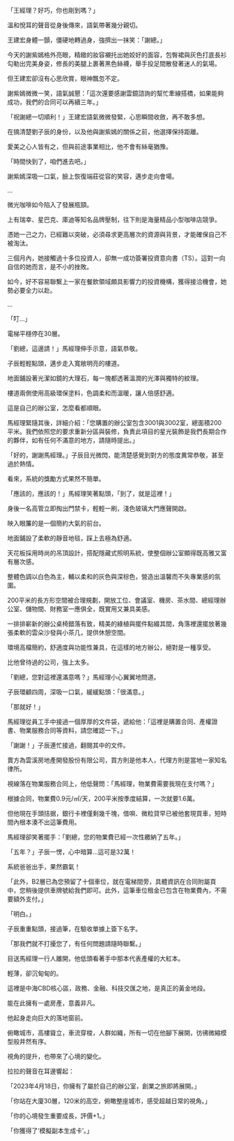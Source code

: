 「王經理？好巧，你也剛到嗎？」  

溫和悅耳的聲音從身後傳來，語氣帶著幾分親切。  

王建宏身體一顫，僵硬地轉過身，強擠出一抹笑：「謝總。」  

今天的謝紫嫣格外亮眼，精緻的妝容襯托出她姣好的面容，包臀裙與灰色打底長衫勾勒出完美身姿，修長的美腿上裹著黑色絲襪，舉手投足間散發著迷人的氣場。  

但王建宏卻沒有心思欣賞，眼神飄忽不定。  

謝紫嫣微微一笑，語氣誠懇：「這次還要感謝雲鏡諮詢的幫忙牽線搭橋，如果能夠成功，我們的合同可以再續三年。」  

「祝謝總一切順利！」王建宏語氣微微發緊，心思瞬間收斂，再不敢多想。  

在搞清楚劉子辰的身份，以及他與謝紫嫣的關係之前，他選擇保持距離。  

愛美之心人皆有之，但與前途事業相比，他不會有絲毫猶豫。  

「時間快到了，咱們進去吧。」  

謝紫嫣深吸一口氣，臉上恢復端莊從容的笑容，邁步走向會場。  

...

微光咖啡如今陷入了發展瓶頸。  

上有瑞幸、星巴克、庫迪等知名品牌壓制，往下則是海量精品小型咖啡店競爭。  

憑她一己之力，已經難以突破，必須尋求更高層次的資源與背景，才能確保自己不被淘汰。  

三個月內，她接觸過十多位投資人，卻無一成功簽署投資意向書（TS）。這對一向自信的她而言，是不小的挫敗。  

如今，好不容易聯繫上一家在餐飲領域頗具影響力的投資機構，獲得接洽機會，她勢必要全力以赴。  

...

「叮...」  

電梯平穩停在30層。  

「劉總，這邊請！」馬經理伸手示意，語氣恭敬。  

子辰輕輕點頭，邁步走入寬敞明亮的樓道。  

地面鋪設著光潔如鏡的大理石，每一塊都透著溫潤的光澤與獨特的紋理。  

樓道兩側使用高級環保塗料，色調柔和而溫暖，讓人倍感舒適。  

這是自己的辦公室，怎麼看都順眼。  

馬經理緊隨其後，詳細介紹：「您購置的辦公室包含3001與3002室，總面積200平米。我們依照您的要求重新分區與裝修，負責此項目的星光裝飾是我們長期合作的夥伴，如有任何不滿意的地方，請隨時提出。」  

「好的，謝謝馬經理。」子辰目光微閃，能清楚感覺到對方的態度異常恭敬，甚至過於熱情。  

看來，系統的獎勵方式果然不簡單。  

「應該的，應該的！」馬經理笑著點頭，「到了，就是這裡！」  

身後一名高管立即掏出門禁卡，輕輕一刷，淺色玻璃大門應聲開啟。  

映入眼簾的是一個簡約大氣的前台。  

地面鋪設了柔軟的靜音地毯，踩上去極為舒適。  

天花板採用時尚的吊頂設計，搭配隱藏式照明系統，使整個辦公室顯得既高雅又富有層次感。  

整體色調以白色為主，輔以柔和的灰色與深棕色，營造出溫馨而不失專業感的氛圍。  

200平米的長方形空間被合理規劃，開放工位、會議室、機房、茶水間、總經理辦公室、儲物間、財務室一應俱全，既實用又兼具美感。  

一排排嶄新的辦公桌椅錯落有致，精美的綠植與擺件點綴其間，角落裡還擺放著幾張柔軟的雲朵沙發與小茶几，提供休憩空間。  

環境高檔簡約，舒適度與功能性兼具，在這樣的地方辦公，絕對是一種享受。  

比他曾待過的公司，強上太多。  

「劉總，您對這裡還滿意嗎？」馬經理小心翼翼地問道。  

子辰環顧四周，深吸一口氣，緩緩點頭：「很滿意。」  

「那就好！」  

馬經理從員工手中接過一個厚厚的文件袋，遞給他：「這裡是購置合同、產權證書、物業服務合同等資料，請您確認一下。」  

「謝謝！」子辰連忙接過，翻閱其中的文件。  

賣方為雲溪房地產開發股份有限公司，買方則是他本人，代理方則是當地一家知名律所。  

視線落在物業服務合同上，他低聲問：「馬經理，物業費需要我現在支付嗎？」  

根據合同，物業費0.9元/㎡/天，200平米按季度結算，一次就要1.6萬。  

但他現在手頭拮据，銀行卡裡僅剩幾千塊，借唄、微粒貸早已被他套現買車，短時間內根本湊不出這筆費用。  

馬經理卻笑著擺手：「劉總，您的物業費已經一次性繳納了五年。」  

「五年？」子辰一愣，心中暗算...這可是32萬！  

系統爸爸出手，果然霸氣！  

「此外，B2層已為您預留了十個車位，就在電梯間旁，具體資訊在合同附屬頁中，您稍後提供車牌號給我們即可。此外，這筆車位租金已包含在物業費內，不需要額外支付。」  

「明白。」  

子辰重重點頭，接過筆，在驗收單據上簽下名字。  

「那我們就不打擾您了，有任何問題請隨時聯繫。」  

目送馬經理一行人離開，他低頭看著手中那本代表產權的大紅本。  

輕薄，卻沉甸甸的。  

這裡是中海CBD核心區，政務、金融、科技交匯之地，是真正的黃金地段。  

能在此擁有一處房產，意義非凡。  

他起身走向巨大的落地窗前。  

俯瞰城市，高樓聳立，車流穿梭，人群如織，所有一切在他腳下展開，彷彿微縮模型般井然有序。  

視角的提升，也帶來了心境的變化。  

拉拉的聲音在耳邊響起：  

「2023年4月18日，你擁有了屬於自己的辦公室，創業之旅即將展開。」  

「你站在大廈30層，120米的高空，俯瞰整座城市，感受超越日常的視角。」  

「你的心境發生重要成長，評價+1。」  

「你獲得了‘模擬副本生成卡’。」